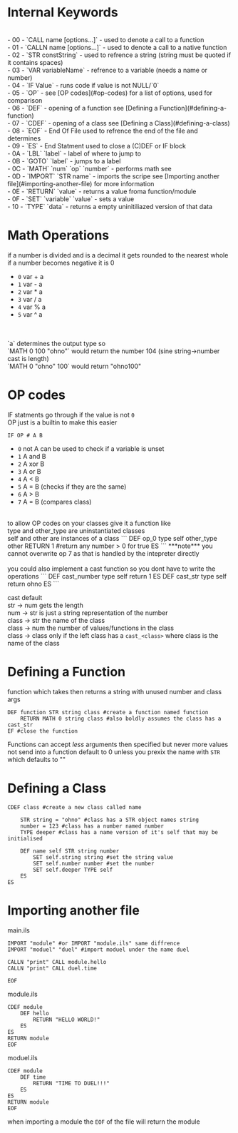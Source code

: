 # Internal Keywords
<br>
- 00 - `CALL name [options...]` - used to denote a call to a function<br>
- 01 - `CALLN name [options...]` - used to denote a call to a native function<br>
- 02 - `STR constString` - used to refrence a string (string must be quoted if it contains spaces)<br>
- 03 - `VAR variableName` - refrence to a variable (needs a name or number)<br>
- 04 - `IF Value` - runs code if value is not NULL/`0`<br>
- 05 - `OP` - see [OP codes](#op-codes) for a list of options, used for comparison<br>
- 06 - `DEF` - opening of a function see [Defining a Function](#defining-a-function)<br>
- 07 - `CDEF` - opening of a class see [Defining a Class](#defining-a-class)<br>
- 08 - `EOF` - End Of File used to refrence the end of the file and determines<br>
- 09 - `ES` - End Statment used to close a (C)DEF or IF block<br>
- 0A - `LBL` `label` - label of where to jump to<br>
- 0B - `GOTO` `label` - jumps to a label<br>
- 0C - `MATH` `num` `op` `number` - performs math see<br> 
- 0D - `IMPORT` `STR name` - imports the scripe see [Importing another file](#importing-another-file) for more information<br>
- 0E - `RETURN` `value` - returns a value froma function/module<br>
- 0F - `SET` `variable` `value` - sets a value<br>
- 10 - `TYPE` `data` - returns a empty uninitiliazed version of that data<br>

# Math Operations
if a number is divided and is a decimal it gets rounded to the nearest whole<br>
if a number becomes negative it is 0<br>
- `0` var + a<br>
- `1` var - a<br>
- `2` var * a<br>
- `3` var / a<br>
- `4` var % a<br>
- `5` var ^ a<br>
<br>
<br>
`a` determines the output type so<br>
`MATH 0 100 "ohno"` would return the number 104 (sine string->number cast is length)<br>
`MATH 0 "ohno" 100` would return "ohno100"<br>


# OP codes
IF statments go through if the value is not `0`<br>
OP just is a builtin to make this easier<br>
```
IF OP # A B
```
- `0` not A  can be used to check if a variable is unset<br>
- `1` A and B<br>
- `2` A xor B<br>
- `3` A or B<br>
- `4` A < B<br>
- `5` A = B (checks if they are the same)<br>
- `6` A > B<br>
- `7` A = B (compares class)<br>
<br>
to allow OP codes on your classes give it a function like<br>
type and other_type are uninstantiated classes<br>
self and other are instances of a class
```
DEF op_0 type self other_type other
	RETURN 1 #return any number > 0 for true
ES
```
***note*** you cannot overwrite op 7 as that is handled by the intepreter directly<br>
<br>
you could also implement a cast function so you dont have to write the operations
```
DEF cast_number type self
	return 1
ES
DEF cast_str type self
	return ohno 
ES
```

cast default<br>
str -> num gets the length<br>
num -> str is just a string representation of the number<br>
class -> str the name of the class<br>
class -> num the number of values/functions in the class<br>
class -> class only if the left class has a `cast_<class>` where class is the name of the class <br>
# Defining a Function

function which takes then returns a string with unused number and class args
```
DEF function STR string class #create a function named function
	RETURN MATH 0 string class #also boldly assumes the class has a cast_str
EF #close the function
```

Functions can accept *less* arguments then specified but never more
values not send into a function default to 0
unless you prexix the name with `STR` which defaults to ""


# Defining a Class

```
CDEF class #create a new class called name

	STR string = "ohno" #class has a STR object names string
	number = 123 #class has a number named number
	TYPE deeper #class has a name version of it's self that may be initialised

	DEF name self STR string number
		SET self.string string #set the string value
		SET self.number number #set the number
		SET self.deeper TYPE self
	ES
ES
```

# Importing another file

main.ils
```
IMPORT "module" #or IMPORT "module.ils" same diffrence
IMPORT "moduel" "duel" #import moduel under the name duel

CALLN "print" CALL module.hello 
CALLN "print" CALL duel.time

EOF
```
module.ils
```
CDEF module
	DEF hello
		RETURN "HELLO WORLD!" 
	ES
ES
RETURN module
EOF
```
moduel.ils
```
CDEF module
	DEF time
		RETURN "TIME TO DUEL!!!"
	ES
ES
RETURN module
EOF
```

when importing a module the `EOF` of the file will return the module